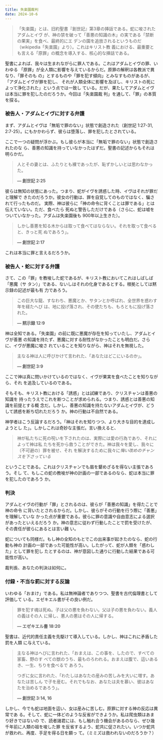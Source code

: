 ```yaml
---
title: 失楽園裁判
date: 2024-10-6
---
```


> 「失楽園」とは、旧約聖書『創世記』第3章の挿話である。蛇に唆されたアダムとイヴ
> が、神の禁を破って「善悪の知識の木」の実である「禁断の果実」を食べ、最終的にエ
> デンの園を追放されるというものだ（wikipedia「失楽園」より）。これはキリスト教
> 義における、最重要とも言える「原罪」の概念を導入する、核心的な挿話である。

聖書によれば、我々は生まれながらに罪人である。これはアダムとイヴの罪、いわゆる
「原罪」が全人類に影響を与えているからだ。原罪の解釈は各教派で異なり、「罪そのも
の」とするものや「罪を犯す傾向」とみなすものがあるが、「アダムとイヴが罪を犯し、
それが人類全体に影響を及ぼし、キリストの死によって浄化された」という点では一致し
ている。だが、果たしてアダムとイヴは本当に罪を犯したのだろうか。今回は「失楽園裁
判」を通して、「罪」の本質を探る。

### 被告人・アダムとイヴに対する弁護

まず、アダムとイヴは「無垢で罪のない」状態で創造された（創世記 1:27-31,
2:7-25）。にもかかわらず、彼らは堕落し、罪を犯したとされている。

ここで一つの疑問が浮かぶ。もし彼らが本当に「無垢で罪のない」状態で創造されたのな
ら、善悪の知識を持っていなかったはずだ。聖書の記述からもそれは明らかだ。

> 人とその妻とは、ふたりとも裸であったが、恥ずかしいとは思わなかった。
>
> **— 創世記 2:25**

彼らは無知の状態にあった。つまり、蛇がイヴを誘惑した時、イヴはそれが罪だと理解で
きたのだろうか。彼女の行動は、罪を自覚してのものではなく、騙されて行ったものだ。
実際、神は彼らに「神の命令に背くことは罪である」とは伝えていない。ただ、食べたら
死ぬと警告しただけである（さらに、蛇は嘘をついていなかった。アダムは失楽園後も
900年以上生きた）。

> しかし善悪を知る木からは取って食べてはならない。それを取って食べると、きっと死
> ぬであろう」。
>
> **— 創世記 2:17**

これは本当に罪と言えるだろうか。

### 被告人・蛇に対する弁護

さて、この「罪」を教唆した蛇であるが、キリスト教においてこれはしばしば「悪魔（サ
タン）」である、ないしはそれの化身であるとする。根拠としては黙示録の記述が最も有
力であろう。

> この巨大な龍、すなわち、悪魔とか、サタンとか呼ばれ、全世界を惑わす年を経たへび
> は、地に投げ落され、その使たちも、もろともに投げ落された。
>
> **— 黙示録 12:9**

神は全知である。「失楽園」の前に既に悪魔が存在を知っていたし、アダムとイヴが善悪
の知識を持たず、悪魔に対する耐性がなかったことも明白だ。さらに、イヴが悪魔に唆さ
れていることを知りながら、神はそれを無視した。

> 主なる神は人に呼びかけて言われた、「あなたはどこにいるのか」。
>
> **— 創世記 3:9**

ここで神は真に問いかけているのではなく、イヴが果実を食べたことを知りながら、それ
を追及しているのである。

そもそも、キリスト教における「誘惑」とは試練であり、クリスチャンは善悪の知識を
持ったうえでこれを断つことが求められる。つまり、誘惑とは善悪の知識を前提とする概
念だ。しかし、善悪の知識を持たないアダムとイヴが、どうして誘惑を断ち切れただろう
か。神の行動は不自然である。

神学者はこう反論するだろう。「神はそれを知りつつ、より大きな目的を達成しようとし
た」。しかしこれは奇妙な主張だ。言い換えると、

> 神が私たちに死の呪いを下されたのは、実際には愛の行為であり、それによって神は私
> たちを死から救うことができた。神は我々を愛し、我々に（不可避の）罪を被せ、それ
> を解決するために我々に*悔い改めのチャンスを下さっている*

ということである。これはクリスチャンでも眉を顰めざるを得ない主張であろう。そし
て、もしこの蛇の教唆が神の計画の一部であるのなら、蛇は本当に罪を犯したのであろう
か。

### 判決

アダムとイヴの行動が「罪」とされるのは、彼らが「善悪の知識」を得たことで神の命令
に背いたとされるからだ。しかし、彼らがその行動を行う際に「善悪」を理解していな
かった点が重要である。彼らに罪の意識や自由意志による選択があったといえるだろう
か。神の意志に従わず行動したことで罰を受けたが、その責任が彼らにあるとは言い難
い。

蛇についても同様だ。もし神の全知のもとでこの出来事が起きたのなら、蛇の行動も神の
計画の一部であった可能性が高い。したがって、蛇が人類を「惑わした」として罪を犯し
たとするのは、神が意図した通りに行動した結果である可能性が高い。

裁判長、あなたの判決は如何に。

### 付録・不当な罰に対する反論

いわゆる「おまけ」である。私は無神論者でありつつ、聖書を古代倫理書として評価して
いる。エゼキエル書がその良い例だ。

> 罪を犯す魂は死ぬ。子は父の悪を負わない。父は子の悪を負わない。義人の義はその人
> に帰し、悪人の悪はその人に帰する。
>
> **— エゼキエル書 18:20**

聖書は、近代的責任主義を先駆けて導入している。しかし、神はこれに矛盾した罰を人類
に与えている。

> 主なる神はへびに言われた、「おまえは、この事を、したので、すべての家畜、野のす
> べての獣のうち、最ものろわれる。おまえは腹で、這いあるき、一生、ちりを食べるで
> あろう。
>
> つぎに女に言われた、「わたしはあなたの産みの苦しみを大いに増す。あなたは苦しん
> で子を産む。それでもなお、あなたは夫を慕い、彼はあなたを治めるであろう」。
>
> **— 創世記 3:14, 16**

しかし、今でも蛇は地面を這い、女は産みに苦しむ。原罪に対する神の反応は異常であ
る。そして、蛇に一体どのような反省ができようか。私は爬虫類はあまり好きではないの
で、読者諸君には、もし触れ合う機会があるのなら、ぜひ幾千年前に人類の祖を唆した罪
を反省するよう、蛇共に促されたい。いつか蛇共が救われ、再度、手足を得る日を願っ
て。（ミミズは救われないのだろうか？）
